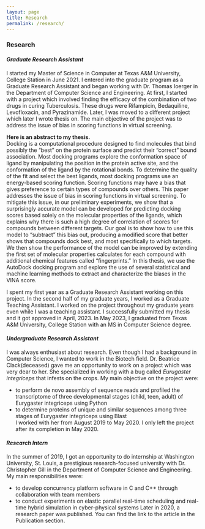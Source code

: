 ```yaml
---
layout: page
title: Research
permalink: /research/
---
```


### **Research**

#### *Graduate Research Assistant* 
I started my Master of Science in Computer at Texas A&M University, College Station in June 2021. I entered into the graduate program as a Graduate Research Assistant and began working with Dr. Thomas Ioerger in the Department of Computer Science and Engineering. At first, I started with a project which involved finding the efficacy of the combination of two drugs in curing Tuberculosis. These drugs were Rifampicin, Bedaquiline, Levofloxacin, and Pyrazinamide. Later, I was moved to a different project which later I wrote thesis on. The main objective of the project was to address the issue of bias in scoring functions in virtual screening. 

**Here is an abstract to my thesis.**   <br>
Docking is a computational procedure designed to find molecules that bind possibly the “best” on the protein surface and predict their “correct” bound association. Most docking programs explore the conformation space of ligand by manipulating the position in the protein active site, and the conformation of the ligand by the rotational bonds. To determine the quality of the fit and select the best ligands, most docking programs use an energy-based scoring function. Scoring functions may have a bias that gives preference to certain types of compounds over others. This paper addresses the issue of bias in scoring functions in virtual screening. To mitigate this issue, in our preliminary experiments, we show that a surprisingly accurate model can be developed for predicting docking scores based solely on the molecular properties of the ligands, which explains why there is such a high degree of correlation of scores for compounds between different targets. Our goal is to show how to use this model to “subtract” this bias out, producing a modified score that better shows that compounds dock best, and most specifically to which targets. We then show the performance of the model can be improved by extending the first set of molecular properties calculates for each compound with additional chemical features called “fingerprints.” In this thesis, we use the AutoDock docking program and explore the use of several statistical and machine learning methods to extract and characterize the biases in the VINA score. 

I spent my first year as a Graduate Research Assistant working on this project. In the second half of my graduate years, I worked as a Graduate Teaching Assistant. I worked on the project throughout my graduate years even while I was a teaching assistant. I successfully submitted my thesis and it got approved in April, 2023. In May 2023, I graduated from Texas A&M University, College Station with an MS in Computer Science degree.

#### *Undergraduate Research Assistant*

I was always enthusiast about research. Even though I had a background in Computer Science, I wanted to work in the Biotech field. Dr. Beatrice Clack(deceased) gave me an opportunity to work on a project which was very dear to her. She specialized in working with a bug called *Eurugaster integriceps* that infests on the crops. My main objective on the project were:
- to perform de novo assembly of sequence reads and profiled the transcriptome of three developmental stages (child, teen, adult) of Eurygaster integriceps using Python
- to determine proteins of unique and similar sequences among three stages of Eurygaster integriceps using Blast    <br>
I worked with her from August 2019 to May 2020. I only left the project after its completion in May 2020.

#### *Research Intern* 

In the summer of 2019, I got an opportunity to do internship at Washington University, St. Louis, a prestigious research-focused university with Dr. Christopher Gill in the Department of Computer Science and Engineering. My main responsibilities were:
- to develop concurrency platform software in C and C++ through collaboration with team members
- to conduct experiments on elastic parallel real-time scheduling and real-time hybrid simulation in cyber-physical systems
Later in 2020, a research paper was published. You can find the link to the article in the Publication section.

